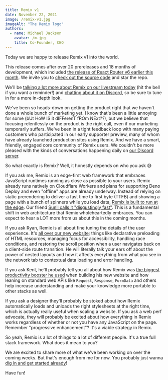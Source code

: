```yaml
---
title: Remix v1
date: November 22, 2021
image: /remix-v1.jpg
imageAlt: "The Remix logo"
authors:
  - name: Michael Jackson
    avatar: /m.jpg
    title: Co-Founder, CEO
---
```


Today we are happy to release Remix v1 into the world.

This release comes after over 20 prereleases and 18 months of development, which included [the release of React Router v6 earlier this month](https://remix.run/blog/react-router-v6). We invite you to [check out the source code](https://github.com/remix-run/remix) and star the repo.

We'll be [talking a lot more about Remix on our livestream today](https://www.youtube.com/watch?v=wsJaUjd1rUo) (hit the bell if you want a reminder!) and [chatting about it on Discord](https://discord.com/events/770287896669978684/910743267619004446), so be sure to tune in for a more in-depth look.

We've been so heads-down on getting the product right that we haven't done a whole bunch of marketing yet. I know that's been a little annoying for some (bUt HoW IS it dIFFerenT fROm NExt??), but we believe that focusing relentlessly on the product is the right call, even if our marketing temporarily suffers. We've been in a tight feedback loop with many paying customers who participated in our early supporter preview, many of whom have already launched production sites using Remix. And we have a smart, friendly, engaged core community of Remix users. We couldn't be more pleased with the kinds of conversations happening daily on [our Discord server](https://discord.gg/remix).

So what exactly is Remix? Well, it honestly depends on who you ask 😅

If you ask me, Remix is an edge-first web framework that embraces JavaScript runtimes running as close as possible to your users. Remix already runs natively on Cloudflare Workers and plans for supporting Deno Deploy and even "offline" apps are already underway. Instead of relying on static prerendering to deliver a fast time to first byte (TTFB) and showing a page with a bunch of spinners while you load data, [Remix is built to run at the edge](https://remix-cloudflare-demo.jacob-ebey.workers.dev/). Our friend [Sunil calls it "disgustingly fast"](https://twitter.com/threepointone/status/1460607551712727048). This is a fundamental shift in web architecture that Remix wholeheartedly embraces. You can expect to hear a LOT more from us about this in the coming months.

If you ask Ryan, Remix is all about fine tuning the details of the user experience. It's [all over our new website](https://remix.run); things like declarative preloading of HTML resources, managing focus for accessibility, handling race conditions, and restoring the scroll position when a user navigates back on a client-side route transition. He will literally talk your ears off about the power of nested layouts and how it affects everything from what you see in the network tab to contextual data loading and error handling.

If you ask Kent, he'll probably tell you all about how Remix was [the biggest productivity booster he used](https://twitter.com/kentcdodds/status/1445779956718465033) when building his new website and how leaning on standard web APIs like `Request`, `Response`, `FormData` and others help increase understanding and make your knowledge more portable to other stacks as well.

If you ask a designer they'll probably be stoked about how Remix automatically loads and unloads the right stylesheets at the right time, which is actually really useful when scaling a website. If you ask a web perf advocate, they will probably be excited about how everything in Remix works regardless of whether or not you have any JavaScript on the page. Remember "progressive enhancement"? It's a viable strategy in Remix.

So yeah, Remix is a lot of things to a lot of different people. It's a true full stack framework. What does it mean to you?

We are excited to share more of what we've been working on over the coming weeks. But that's enough from me for now. You probably just wanna [dig in and get started already](https://remix.run/docs)!

Have fun!
